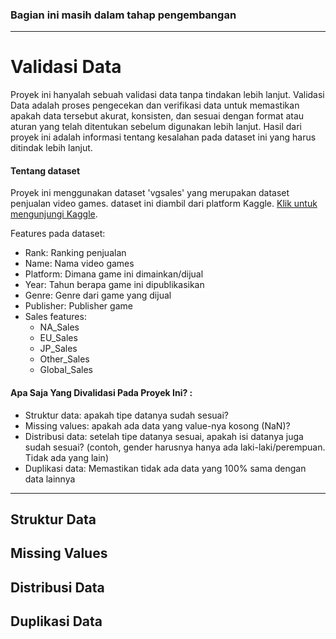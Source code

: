 ### Bagian ini masih dalam tahap pengembangan
---
# Validasi Data
Proyek ini hanyalah sebuah validasi data tanpa tindakan lebih lanjut. Validasi Data adalah proses pengecekan dan verifikasi data untuk memastikan apakah data tersebut akurat, konsisten, dan sesuai dengan format atau aturan yang telah ditentukan sebelum digunakan lebih lanjut. Hasil dari proyek ini adalah informasi tentang kesalahan pada dataset ini yang harus ditindak lebih lanjut.

#### Tentang dataset
Proyek ini menggunakan dataset 'vgsales' yang merupakan dataset penjualan video games. dataset ini diambil dari platform Kaggle. [Klik untuk mengunjungi Kaggle](https://www.kaggle.com/datasets/kedokedokedo/vgsales).

Features pada dataset:
- Rank: Ranking penjualan
- Name: Nama video games
- Platform: Dimana game ini dimainkan/dijual
- Year: Tahun berapa game ini dipublikasikan
- Genre: Genre dari game yang dijual
- Publisher: Publisher game
- Sales features:
  - NA_Sales
  - EU_Sales
  - JP_Sales
  - Other_Sales
  - Global_Sales

#### Apa Saja Yang Divalidasi Pada Proyek Ini? :
 - Struktur data: apakah tipe datanya sudah sesuai?
 - Missing values: apakah ada data yang value-nya kosong (NaN)?
 - Distribusi data: setelah tipe datanya sesuai, apakah isi datanya juga sudah sesuai? (contoh, gender harusnya hanya ada laki-laki/perempuan. Tidak ada yang lain)
 - Duplikasi data: Memastikan tidak ada data yang 100% sama dengan data lainnya
---
## Struktur Data
## Missing Values
## Distribusi Data
## Duplikasi Data
